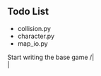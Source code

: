 ## Todo List

* collision.py
* character.py
* map_io.py

Start writing the base game /|\
                             |

